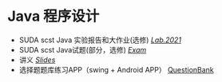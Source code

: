 # Java 程序设计
+ SUDA scst Java 实验报告和大作业(选修) *[Lab.2021](Lab.2021/)*
+ SUDA scst Java试题(部分，选修) *[Exam](Exam/)*
+ 讲义 *[Slides](Slides/)*
+ 选择题题库练习APP（swing + Android APP） [QuestionBank](QuestionBank/)

